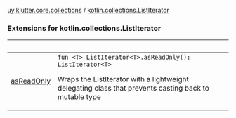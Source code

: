 [uy.klutter.core.collections](../index.md) / [kotlin.collections.ListIterator](.)


### Extensions for kotlin.collections.ListIterator

|&nbsp;|&nbsp;|
|---|---|
| [asReadOnly](as-read-only.md) | `fun <T> ListIterator<T>.asReadOnly(): ListIterator<T>`<p>Wraps the ListIterator with a lightweight delegating class that prevents casting back to mutable type</p> |
